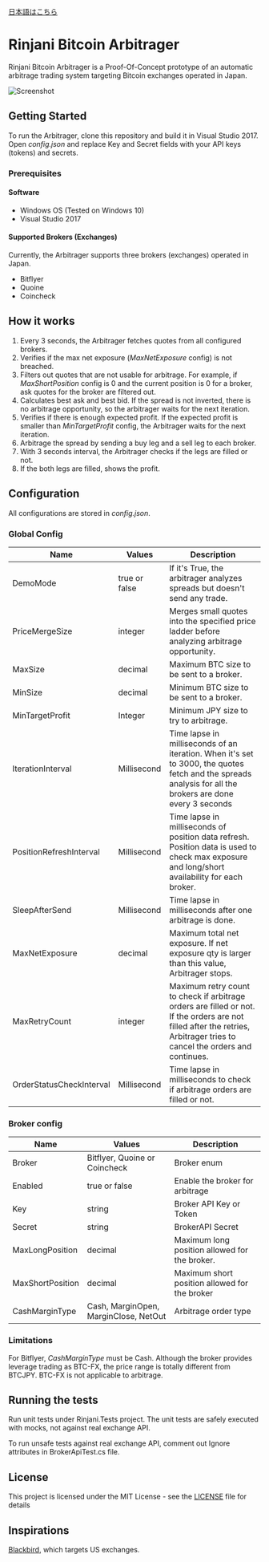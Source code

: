 [日本語はこちら](http://qiita.com/bitrinjani/items/3ed756da9baf7d171306)

# Rinjani Bitcoin Arbitrager

Rinjani Bitcoin Arbitrager is a Proof-Of-Concept prototype of an automatic arbitrage trading system targeting Bitcoin exchanges operated in Japan.

![Screenshot](rinjani.gif)

## Getting Started

To run the Arbitrager, clone this repository and build it in Visual Studio 2017. Open _config.json_ and replace Key and Secret fields with your API keys (tokens) and secrets. 

### Prerequisites

#### Software
- Windows OS (Tested on Windows 10)
- Visual Studio 2017

#### Supported Brokers (Exchanges)
Currently, the Arbitrager supports three brokers (exchanges) operated in Japan.

- Bitflyer
- Quoine
- Coincheck

## How it works
1. Every 3 seconds, the Arbitrager fetches quotes from all configured brokers.
1. Verifies if the max net exposure (_MaxNetExposure_ config) is not breached.
1. Filters out quotes that are not usable for arbitrage. For example, if _MaxShortPosition_ config is 0 and the current position is 0 for a broker, ask quotes for the broker are filtered out.
1. Calculates best ask and best bid. If the spread is not inverted, there is no arbitrage opportunity, so the arbitrager waits for the next iteration.
1. Verifies if there is enough expected profit. If the expected profit is smaller than _MinTargetProfit_ config, the Arbitrager waits for the next iteration.
1. Arbitrage the spread by sending a buy leg and a sell leg to each broker.
1. With 3 seconds interval, the Arbitrager checks if the legs are filled or not.
1. If the both legs are filled, shows the profit. 

## Configuration

All configurations are stored in _config.json_.

### Global Config
|Name|Values|Description|
|----|------|-----------|
|DemoMode|true or false|If it's True, the arbitrager analyzes spreads but doesn't send any trade.|
|PriceMergeSize|integer|Merges small quotes into the specified price ladder before analyzing arbitrage opportunity.|
|MaxSize|decimal|Maximum BTC size to be sent to a broker.|
|MinSize|decimal|Minimum BTC size to be sent to a broker.|
|MinTargetProfit|Integer|Minimum JPY size to try to arbitrage.|
|IterationInterval|Millisecond|Time lapse in milliseconds of an iteration. When it's set to 3000, the quotes fetch and the spreads analysis for all the brokers are done every 3 seconds|
|PositionRefreshInterval|Millisecond|Time lapse in milliseconds of position data refresh. Position data is used to check max exposure and long/short availability for each broker.|
|SleepAfterSend|Millisecond|Time lapse in milliseconds after one arbitrage is done.|
|MaxNetExposure|decimal|Maximum total net exposure. If net exposure qty is larger than this value, Arbitrager stops.| 
|MaxRetryCount|integer|Maximum retry count to check if arbitrage orders are filled or not. If the orders are not filled after the retries, Arbitrager tries to cancel the orders and continues.|
|OrderStatusCheckInterval|Millisecond|Time lapse in milliseconds to check if arbitrage orders are filled or not.|

### Broker config
|Name|Values|Description|
|----|------|-----------|
|Broker|Bitflyer, Quoine or Coincheck|Broker enum|
|Enabled|true or false|Enable the broker for arbitrage|
|Key|string|Broker API Key or Token|
|Secret|string|BrokerAPI Secret|
|MaxLongPosition|decimal|Maximum long position allowed for the broker.|
|MaxShortPosition|decimal|Maximum short position allowed for the broker|
|CashMarginType|Cash, MarginOpen, MarginClose, NetOut|Arbitrage order type|

### Limitations

For Bitflyer, _CashMarginType_ must be Cash. Although the broker provides leverage trading as BTC-FX, the price range is totally different from BTCJPY. BTC-FX is not applicable to arbitrage. 

## Running the tests

Run unit tests under Rinjani.Tests project. The unit tests are safely executed with mocks, not against real exchange API.

To run unsafe tests against real exchange API, comment out Ignore attributes in BrokerApiTest.cs file.  

## License

This project is licensed under the MIT License - see the [LICENSE](LICENSE) file for details

## Inspirations
[Blackbird](https://github.com/butor/blackbird), which targets US exchanges. 
